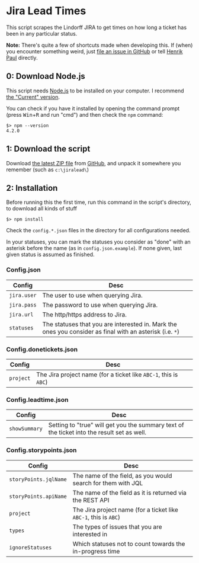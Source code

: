 # Jira Lead Times

This script scrapes the Lindorff JIRA to get times on how long a ticket has been in any particular status.

**Note:** There's quite a few of shortcuts made when developing this. If (when) you encounter something weird, just [file an issue in GitHub](https://github.com/lindorff/JiraLead/issues/new) or tell [Henrik Paul](mailto:henrik.paul@lindorff.com) directly.

## 0: Download Node.js

This script needs [Node.js](https://nodejs.org/) to be installed on your computer. I recommend [the "Current" version](https://nodejs.org/en/download/current/).

You can check if you have it installed by opening the command prompt (press <kbd>Win</kbd>+<kbd>R</kbd> and run "cmd") and then check the `npm` command:

    $> npm --version
    4.2.0

## 1: Download the script

Download [the latest ZIP file](https://github.com/lindorff/JiraLead/archive/master.zip) from [GitHub](https://github.com/lindorff/JiraLead), and unpack it somewhere you remember (such as `c:\jiralead\`)

## 2: Installation

Before running this the first time, run this command in the script's directory, to download all kinds of stuff

    $> npm install

Check the `config.*.json` files in the directory for all configurations needed.

In your statuses, you can mark the statuses you consider as "done" with an asterisk before the name (as in `config.json.example`). If none given, last given status is assumed as finished.

### Config.json

| Config      | Desc                                                                                                     |
| ----------- | -------------------------------------------------------------------------------------------------------- |
| `jira.user` | The user to use when querying Jira.                                                                      |
| `jira.pass` | The password to use when querying Jira.                                                                  |
| `jira.url`  | The http/https address to Jira.                                                                          |
| `statuses`  | The statuses that you are interested in. Mark the ones you consider as final with an asterisk (i.e. `*`) |

### Config.donetickets.json

| Config    | Desc                                                             |
| --------- | ---------------------------------------------------------------- |
| `project` | The Jira project name (for a ticket like `ABC-1`, this is `ABC`) |

### Config.leadtime.json

| Config        | Desc                                                                                       |
| ------------- | ------------------------------------------------------------------------------------------ |
| `showSummary` | Setting to "true" will get you the summary text of the ticket into the result set as well. |

### Config.storypoints.json

| Config                | Desc                                                             |
| --------------------- | ---------------------------------------------------------------- |
| `storyPoints.jqlName` | The name of the field, as you would search for them with JQL     |
| `storyPoints.apiName` | The name of the field as it is returned via the REST API         |
| `project`             | The Jira project name (for a ticket like `ABC-1`, this is `ABC`) |
| `types`               | The types of issues that you are interested in                   |
| `ignoreStatuses`      | Which statuses not to count towards the in-progress time         |
